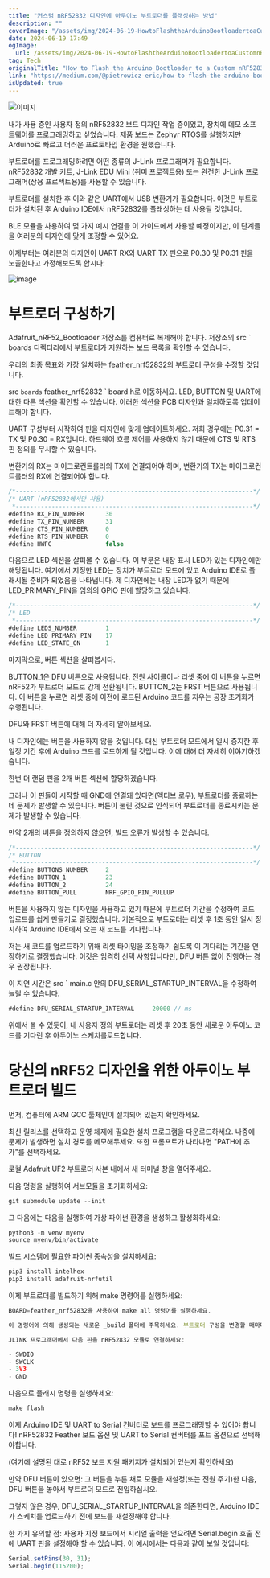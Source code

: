```yaml
---
title: "커스텀 nRF52832 디자인에 아두이노 부트로더를 플래싱하는 방법"
description: ""
coverImage: "/assets/img/2024-06-19-HowtoFlashtheArduinoBootloadertoaCustomnRF52832Design_0.png"
date: 2024-06-19 17:49
ogImage:
  url: /assets/img/2024-06-19-HowtoFlashtheArduinoBootloadertoaCustomnRF52832Design_0.png
tag: Tech
originalTitle: "How to Flash the Arduino Bootloader to a Custom nRF52832 Design"
link: "https://medium.com/@pietrowicz-eric/how-to-flash-the-arduino-bootloader-to-a-custom-nrf52832-design-7e730fcb9adb"
isUpdated: true
---
```


![이미지](/assets/img/2024-06-19-HowtoFlashtheArduinoBootloadertoaCustomnRF52832Design_0.png)

내가 사용 중인 사용자 정의 nRF52832 보드 디자인 작업 중이었고, 장치에 데모 소프트웨어를 프로그래밍하고 싶었습니다. 제품 보드는 Zephyr RTOS를 실행하지만 Arduino로 빠르고 더러운 프로토타입 환경을 원했습니다.

부트로더를 프로그래밍하려면 어떤 종류의 J-Link 프로그래머가 필요합니다. nRF52832 개발 키트, J-Link EDU Mini (취미 프로젝트용) 또는 완전한 J-Link 프로그래머(상용 프로젝트용)를 사용할 수 있습니다.

부트로더를 설치한 후 이와 같은 UART에서 USB 변환기가 필요합니다. 이것은 부트로더가 설치된 후 Arduino IDE에서 nRF52832를 플래싱하는 데 사용될 것입니다.

<div class="content-ad"></div>

BLE 모듈을 사용하여 몇 가지 예시 연결을 이 가이드에서 사용할 예정이지만, 이 단계들을 여러분의 디자인에 맞게 조정할 수 있어요.

이제부터는 여러분의 디자인이 UART RX와 UART TX 핀으로 P0.30 및 P0.31 핀을 노출한다고 가정해보도록 합시다:

![image](/assets/img/2024-06-19-HowtoFlashtheArduinoBootloadertoaCustomnRF52832Design_1.png)

# 부트로더 구성하기

<div class="content-ad"></div>

Adafruit_nRF52_Bootloader 저장소를 컴퓨터로 복제해야 합니다. 저장소의 src ` boards 디렉터리에서 부트로더가 지원하는 보드 목록을 확인할 수 있습니다.

우리의 최종 목표와 가장 일치하는 feather_nrf52832의 부트로더 구성을 수정할 것입니다.

src `boards` feather_nrf52832 ` board.h로 이동하세요. LED, BUTTON 및 UART에 대한 다른 섹션을 확인할 수 있습니다. 이러한 섹션을 PCB 디자인과 일치하도록 업데이트해야 합니다.

UART 구성부터 시작하여 핀을 디자인에 맞게 업데이트하세요. 저희 경우에는 P0.31 = TX 및 P0.30 = RX입니다. 하드웨어 흐름 제어를 사용하지 않기 때문에 CTS 및 RTS 핀 정의를 무시할 수 있습니다.

<div class="content-ad"></div>

변환기의 RX는 마이크로컨트롤러의 TX에 연결되어야 하며, 변환기의 TX는 마이크로컨트롤러의 RX에 연결되어야 합니다.

```js
/*------------------------------------------------------------------*/
/* UART (nRF52832에서만 사용)
 *------------------------------------------------------------------*/
#define RX_PIN_NUMBER      30
#define TX_PIN_NUMBER      31
#define CTS_PIN_NUMBER     0
#define RTS_PIN_NUMBER     0
#define HWFC               false
```

다음으로 LED 섹션을 살펴볼 수 있습니다. 이 부분은 내장 표시 LED가 있는 디자인에만 해당됩니다. 여기에서 지정한 LED는 장치가 부트로더 모드에 있고 Arduino IDE로 플래시될 준비가 되었음을 나타냅니다. 제 디자인에는 내장 LED가 없기 때문에 LED_PRIMARY_PIN을 임의의 GPIO 핀에 할당하고 있습니다.

```js
/*------------------------------------------------------------------*/
/* LED
 *------------------------------------------------------------------*/
#define LEDS_NUMBER        1
#define LED_PRIMARY_PIN    17
#define LED_STATE_ON       1
```

<div class="content-ad"></div>

마지막으로, 버튼 섹션을 살펴봅시다.

BUTTON_1은 DFU 버튼으로 사용됩니다. 전원 사이클이나 리셋 중에 이 버튼을 누르면 nRF52가 부트로더 모드로 강제 전환됩니다. BUTTON_2는 FRST 버튼으로 사용됩니다. 이 버튼을 누르면 리셋 중에 이전에 로드된 Arduino 코드를 지우는 공장 초기화가 수행됩니다.

DFU와 FRST 버튼에 대해 더 자세히 알아보세요.

내 디자인에는 버튼을 사용하지 않을 것입니다. 대신 부트로더 모드에서 일시 중지한 후 일정 기간 후에 Arduino 코드를 로드하게 될 것입니다. 이에 대해 더 자세히 이야기하겠습니다.

<div class="content-ad"></div>

한번 더 랜덤 핀을 2개 버튼 섹션에 할당하겠습니다.

그러나 이 핀들이 시작할 때 GND에 연결돼 있다면(액티브 로우), 부트로더를 종료하는데 문제가 발생할 수 있습니다. 버튼이 눌린 것으로 인식되어 부트로더를 종료시키는 문제가 발생할 수 있습니다.

만약 2개의 버튼을 정의하지 않으면, 빌드 오류가 발생할 수 있습니다.

```js
/*------------------------------------------------------------------*/
/* BUTTON
 *------------------------------------------------------------------*/
#define BUTTONS_NUMBER     2
#define BUTTON_1           23
#define BUTTON_2           24
#define BUTTON_PULL        NRF_GPIO_PIN_PULLUP
```

<div class="content-ad"></div>

버튼을 사용하지 않는 디자인을 사용하고 있기 때문에 부트로더 기간을 수정하여 코드 업로드를 쉽게 만들기로 결정했습니다. 기본적으로 부트로더는 리셋 후 1초 동안 일시 정지하여 Arduino IDE에서 오는 새 코드를 기다립니다.

저는 새 코드를 업로드하기 위해 리셋 타이밍을 조정하기 쉽도록 이 기다리는 기간을 연장하기로 결정했습니다. 이것은 엄격히 선택 사항입니다만, DFU 버튼 없이 진행하는 경우 권장됩니다.

이 지연 시간은 src ` main.c 안의 DFU_SERIAL_STARTUP_INTERVAL을 수정하여 늘릴 수 있습니다.

```js
#define DFU_SERIAL_STARTUP_INTERVAL     20000 // ms
```

<div class="content-ad"></div>

위에서 볼 수 있듯이, 내 사용자 정의 부트로더는 리셋 후 20초 동안 새로운 아두이노 코드를 기다린 후 아두이노 스케치를로드합니다.

# 당신의 nRF52 디자인을 위한 아두이노 부트로더 빌드

먼저, 컴퓨터에 ARM GCC 툴체인이 설치되어 있는지 확인하세요.

최신 릴리스를 선택하고 운영 체제에 필요한 설치 프로그램을 다운로드하세요. 나중에 문제가 발생하면 설치 경로를 메모해두세요. 또한 프롬프트가 나타나면 "PATH에 추가"를 선택하세요.

<div class="content-ad"></div>

로컬 Adafruit UF2 부트로더 사본 내에서 새 터미널 창을 열어주세요.

다음 명령을 실행하여 서브모듈을 초기화하세요:

```js
git submodule update --init
```

그 다음에는 다음을 실행하여 가상 파이썬 환경을 생성하고 활성화하세요:

<div class="content-ad"></div>

```js
python3 -m venv myenv
source myenv/bin/activate
```

빌드 시스템에 필요한 파이썬 종속성을 설치하세요:

```js
pip3 install intelhex
pip3 install adafruit-nrfutil
```

이제 부트로더를 빌드하기 위해 make 명령어를 실행하세요:

<div class="content-ad"></div>

```js
BOARD=feather_nrf52832을 사용하여 make all 명령어를 실행하세요.

이 명령어에 의해 생성되는 새로운 _build 폴더에 주목하세요. 부트로더 구성을 변경할 때마다 이 폴더를 삭제하는 것이 좋습니다. 이렇게 하면 모든 것이 다시 빌드되는지 확인할 수 있습니다.

JLINK 프로그래머에서 다음 핀을 nRF52832 모듈로 연결하세요:

- SWDIO
- SWCLK
- 3V3
- GND
```

<div class="content-ad"></div>

다음으로 플래시 명령을 실행하세요:

```js
make flash
```

이제 Arduino IDE 및 UART to Serial 컨버터로 보드를 프로그래밍할 수 있어야 합니다! nRF52832 Feather 보드 옵션 및 UART to Serial 컨버터를 포트 옵션으로 선택해야합니다.

(여기에 설명된 대로 nRF52 보드 지원 패키지가 설치되어 있는지 확인하세요)

<div class="content-ad"></div>

만약 DFU 버튼이 있으면: 그 버튼을 누른 채로 모듈을 재설정(또는 전원 주기)한 다음, DFU 버튼을 놓아서 부트로더 모드로 진입하십시오.

그렇지 않은 경우, DFU_SERIAL_STARTUP_INTERVAL을 의존한다면, Arduino IDE가 스케치를 업로드하기 전에 보드를 재설정해야 합니다.

한 가지 유의할 점: 사용자 지정 보드에서 시리얼 출력을 얻으려면 Serial.begin 호출 전에 UART 핀을 설정해야 할 수 있습니다. 이 예시에서는 다음과 같이 보일 것입니다:

```js
Serial.setPins(30, 31);
Serial.begin(115200);
```
